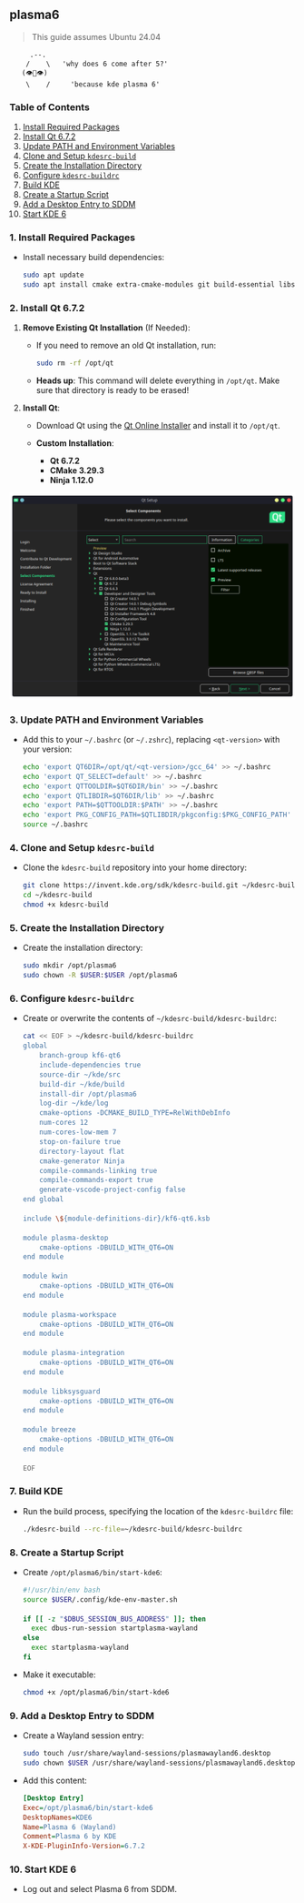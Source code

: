 ## plasma6

> This guide assumes Ubuntu 24.04

```
     .--.  
    /    \   'why does 6 come after 5?'
   (👁️👄👁️)           
    \    /     'because kde plasma 6'
```

### Table of Contents
1. [Install Required Packages](#1-install-required-packages)
2. [Install Qt 6.7.2](#2-install-qt-672)
3. [Update PATH and Environment Variables](#3-update-path-and-environment-variables)
4. [Clone and Setup `kdesrc-build`](#4-clone-and-setup-kdesrc-build)
5. [Create the Installation Directory](#5-create-the-installation-directory)
6. [Configure `kdesrc-buildrc`](#6-configure-kdesrc-buildrc)
7. [Build KDE](#7-build-kde)
8. [Create a Startup Script](#8-create-a-startup-script)
9. [Add a Desktop Entry to SDDM](#9-add-a-desktop-entry-to-sddm)
10. [Start KDE 6](#10-start-kde-6)

### 1. Install Required Packages

- Install necessary build dependencies:
  ```bash
  sudo apt update
  sudo apt install cmake extra-cmake-modules git build-essential libsecret-1-dev
  ```

### 2. Install Qt 6.7.2

1. **Remove Existing Qt Installation** (If Needed):
   - If you need to remove an old Qt installation, run:
     ```bash
     sudo rm -rf /opt/qt
     ```
   - **Heads up**: This command will delete everything in `/opt/qt`. Make sure that directory is ready to be erased!

2. **Install Qt**:
   - Download Qt using the [Qt Online Installer](https://www.qt.io/download-qt-installer) and install it to `/opt/qt`.

   - **Custom Installation**:
     - **Qt 6.7.2**
     - **CMake 3.29.3**
     - **Ninja 1.12.0**

![QT Custom Installation](../assets/plasma6-qt-custom-installation.png)

### 3. Update PATH and Environment Variables
- Add this to your `~/.bashrc` (or `~/.zshrc`), replacing `<qt-version>` with your version:
  ```bash
  echo 'export QT6DIR=/opt/qt/<qt-version>/gcc_64' >> ~/.bashrc
  echo 'export QT_SELECT=default' >> ~/.bashrc
  echo 'export QTTOOLDIR=$QT6DIR/bin' >> ~/.bashrc
  echo 'export QTLIBDIR=$QT6DIR/lib' >> ~/.bashrc
  echo 'export PATH=$QTTOOLDIR:$PATH' >> ~/.bashrc
  echo 'export PKG_CONFIG_PATH=$QTLIBDIR/pkgconfig:$PKG_CONFIG_PATH' >> ~/.bashrc
  source ~/.bashrc
  ```

### 4. Clone and Setup `kdesrc-build`
- Clone the `kdesrc-build` repository into your home directory:
  ```bash
  git clone https://invent.kde.org/sdk/kdesrc-build.git ~/kdesrc-build
  cd ~/kdesrc-build
  chmod +x kdesrc-build
  ```

### 5. Create the Installation Directory
- Create the installation directory:
  ```bash
  sudo mkdir /opt/plasma6
  sudo chown -R $USER:$USER /opt/plasma6
  ```

### 6. Configure `kdesrc-buildrc`
- Create or overwrite the contents of `~/kdesrc-build/kdesrc-buildrc`:
  ```bash
  cat << EOF > ~/kdesrc-build/kdesrc-buildrc
  global
      branch-group kf6-qt6
      include-dependencies true
      source-dir ~/kde/src
      build-dir ~/kde/build
      install-dir /opt/plasma6
      log-dir ~/kde/log
      cmake-options -DCMAKE_BUILD_TYPE=RelWithDebInfo
      num-cores 12
      num-cores-low-mem 7
      stop-on-failure true
      directory-layout flat
      cmake-generator Ninja
      compile-commands-linking true
      compile-commands-export true
      generate-vscode-project-config false
  end global

  include \${module-definitions-dir}/kf6-qt6.ksb

  module plasma-desktop
      cmake-options -DBUILD_WITH_QT6=ON
  end module

  module kwin
      cmake-options -DBUILD_WITH_QT6=ON
  end module

  module plasma-workspace
      cmake-options -DBUILD_WITH_QT6=ON
  end module

  module plasma-integration
      cmake-options -DBUILD_WITH_QT6=ON
  end module

  module libksysguard
      cmake-options -DBUILD_WITH_QT6=ON
  end module

  module breeze
      cmake-options -DBUILD_WITH_QT6=ON
  end module
  
  EOF
  ```

### 7. Build KDE
- Run the build process, specifying the location of the `kdesrc-buildrc` file:
  ```bash
  ./kdesrc-build --rc-file=~/kdesrc-build/kdesrc-buildrc
  ```

### 8. Create a Startup Script
- Create `/opt/plasma6/bin/start-kde6`:
  ```bash
  #!/usr/bin/env bash
  source $USER/.config/kde-env-master.sh

  if [[ -z "$DBUS_SESSION_BUS_ADDRESS" ]]; then
    exec dbus-run-session startplasma-wayland
  else
    exec startplasma-wayland
  fi
  ```
- Make it executable:
  ```bash
  chmod +x /opt/plasma6/bin/start-kde6
  ```

### 9. Add a Desktop Entry to SDDM
- Create a Wayland session entry:
  ```bash
  sudo touch /usr/share/wayland-sessions/plasmawayland6.desktop
  sudo chown $USER /usr/share/wayland-sessions/plasmawayland6.desktop
  ```
- Add this content:
  ```ini
  [Desktop Entry]
  Exec=/opt/plasma6/bin/start-kde6
  DesktopNames=KDE6
  Name=Plasma 6 (Wayland)
  Comment=Plasma 6 by KDE
  X-KDE-PluginInfo-Version=6.7.2
  ```

### 10. Start KDE 6
- Log out and select Plasma 6 from SDDM.
